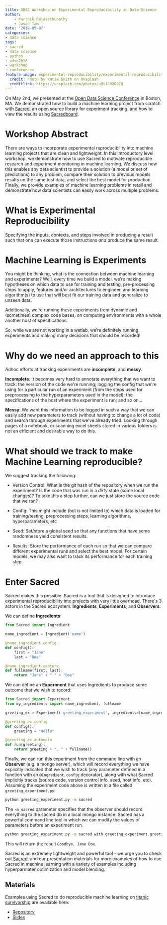 ```yaml
---
title: ODSC Workshop on Experimental Reproducibility in Data Science
author:
    - Karthik Rajasethupathy
    - Jason Tam
date: '2018-05-07'
categories:
- data science
tags:
- sacred
- data science
- python
- odsc2018
- workshop
- conferences
feature-image: experimental-reproducibility/experimental-reproducibility-unsplash.jpg
  credit: Photo by Katie Smith on Unsplash
  creditlink: https://unsplash.com/photos/uQs1802D0CQ
---
```


On May 2nd, we presented at the [Open Data Science Conference](https://odsc.com/boston) in Boston, MA. We demonstrated
how to build a machine learning project from scratch with [Sacred](https://github.com/IDSIA/sacred), an open source
library for experiment tracking, and how to view the results using
[Sacredboard](https://github.com/chovanecm/sacredboard).

# Workshop Abstract

There are ways to incorporate experimental reproducibility into machine learning projects that are clean and lightweight.
In this introductory level workshop, we demonstrate how to use Sacred to motivate reproducible research and
experiment monitoring in machine learning. We discuss how this enables any data scientist to provide a solution
(a model or set of predictions) to any problem, compare their solution to previous models results on the same test
data, and select the best model for production. Finally, we provide examples of machine learning problems in retail
and demonstrate how data scientists can easily work across multiple problems.

# What is Experimental Reproducibility

Specifying the inputs, contexts, and steps involved in producing a result such that one can execute those
instructions _and_ produce the same result.

# Machine Learning is Experiments

You might be thinking, what is the connection between machine learning and experiments? Well, every time we build a
model, we’re making hypotheses on which data to use for training and testing, pre-processing steps to apply, features
and/or architectures to engineer, and learning algorithm(s) to use that will best fit our training data and generalize
to unseen data.

Additionally, we’re running these experiments from dynamic and (sometimes) complex code bases, on computing environments
with a whole another host of specifications.

So, while we are not working in a wetlab, we’re definitely running experiments and making many decisions that should
be recorded!

# Why do we need an approach to this

Adhoc efforts at tracking experiments are **incomplete**, and **messy**.

**Incomplete**: It becomes very hard to annotate everything that we want to track: the version of the code we're
running; logging the config that we're using for a particular run of an experiment (from the steps used for
preprocessing to the hyperparameters used in the model); the specifications of the host where the experiment is run;
and so on...

**Messy**: We want this information to be logged in such a way that we can easily add new parameters to track (without
having to change a lot of code) and search through experiments that we've already tried. Looking through pages of a
notebook, or scanning excel sheets stored in various folders is not an efficient and desirable way to do this.

# What should we track to make Machine Learning reproducible?

We suggest tracking the following:

- Version Control: What is the git hash of the repository when we run the experiment? Is the code that was run in a
*dirty* state (some local changes)? To take this a step further, can we just store the source code that we ran?

- Config: This might include (but is not limited to) which data is loaded for training/testing, preprocessing steps,
learning algorithms, hyperparameters, etc

- Seed: Set/store a global seed so that any functions that have some randomness yield consistent results.

- Results: Store the performance of each run so that we can compare different experimental runs
and select the best model. For certain models, we may also want to track its performance for each training
step.

# Enter Sacred

Sacred makes this possible. Sacred is a tool that is designed to introduce experimental reproducibility into
projects with very little overhead. There's 3 actors in the Sacred ecosystem: **Ingredients**, **Experiments**, and
**Observers**.

We can define **Ingredients**:

```python
from Sacred import Ingredient

name_ingredient = Ingredient('name')

@name_ingredient.config
def config():
    first = "Jane"
    last = "Doe"

@name_ingredient.capture
def fullname(first, last):
    return "Jane" + " " + "Doe"

```

We can define an **Experiment** that uses Ingredients to produce some outcome that we wish to record:

```python
from Sacred import Experiment
from my_ingredients import name_ingredient, fullname

greeting_ex = Experiment('greeting_experiment', ingredients=[name_ingredient])

@greeting_ex.config
def config():
    greeting = "Hello"

@greeting_ex.automain
def run(greeting):
    return greeting + ", " + fullname()

```

Finally, we can run this experiment from the command line with an **Observer** (e.g. a mongo server), which will record
everything we have explicitly indicated that we wish to track (any parameter defined in a function with an
`@Ingredient.config` decorator), along with what Sacred implicitly tracks (source code, version control info, seed,
host info, etc). Assuming the experiment code above is written in a file called `greeting_experiment.py`:

```bash
python greeting_experiment.py -m sacred
```

The `-m sacred` parameter specifies that the observer should record everything to the sacred db in a local mongo
instance. Sacred has a powerful command line tool in which we can modify the values of parameters before an experiment
run.

```bash
python greeting_experiment.py -m sacred with greeting_experiment.greeting=Goodbye
```

This will return the result `Goodbye, Jane Doe`.

Sacred is an extremely lightweight and powerful tool - we urge you to check out
[Sacred](https://github.com/IDSIA/sacred), and our presentation materials for more examples of how to use Sacred in
machine learning with a variety of examples including hyperparmater optimization and model blending.

## Materials

Examples using Sacred to do reproducible machine learning on [titanic survivorship](https://www.kaggle.com/c/titanic)
are available here:

- [Repository](https://github.com/gilt/odsc-2018)
- [Slides](https://github.com/gilt/odsc-2018/blob/master/slides.pdf)
